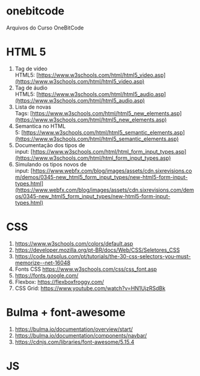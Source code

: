 # onebitcode
Arquivos do Curso OneBitCode

# HTML 5
1. Tag de vídeo HTML5: [https://www.w3schools.com/html/html5_video.asp](https://www.w3schools.com/html/html5_video.asp)
2. Tag de áudio HTML5: [https://www.w3schools.com/html/html5_audio.asp](https://www.w3schools.com/html/html5_audio.asp)
3. Lista de novas Tags: [https://www.w3schools.com/html/html5_new_elements.asp](https://www.w3schools.com/html/html5_new_elements.asp)
4. Semantica no HTML 5: [https://www.w3schools.com/html/html5_semantic_elements.asp](https://www.w3schools.com/html/html5_semantic_elements.asp)
5. Documentação dos tipos de input: [https://www.w3schools.com/html/html_form_input_types.asp](https://www.w3schools.com/html/html_form_input_types.asp)
6. Simulando os tipos novos de input: [https://www.webfx.com/blog/images/assets/cdn.sixrevisions.com/demos/0345-new_html5_form_input_types/new-html5-form-input-types.html](https://www.webfx.com/blog/images/assets/cdn.sixrevisions.com/demos/0345-new_html5_form_input_types/new-html5-form-input-types.html)

# CSS
1. https://www.w3schools.com/colors/default.asp
2. https://developer.mozilla.org/pt-BR/docs/Web/CSS/Seletores_CSS​
3. https://code.tutsplus.com/pt/tutorials/the-30-css-selectors-you-must-memorize--net-16048
4. Fonts CSS https://www.w3schools.com/css/css_font.asp
5. https://fonts.google.com/
6. Flexbox: https://flexboxfroggy.com/
7. CSS Grid: https://www.youtube.com/watch?v=HN1UjzRSdBk



# Bulma + font-awesome
1. https://bulma.io/documentation/overview/start/
2. https://bulma.io/documentation/components/navbar/
3. https://cdnjs.com/libraries/font-awesome/5.15.4

# JS
